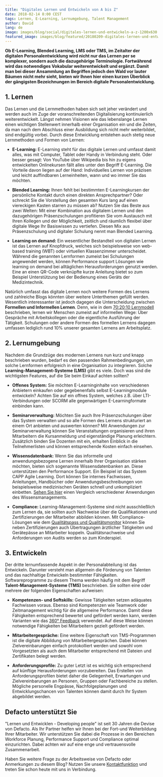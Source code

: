 ```yaml
---
title: "Digitales Lernen und Entwickeln von A bis Z"
date: 2018-02-14 8:00 CEST
tags: Lernen, E-Learning, Lernumgebung, Talent Management
author: David
lang: de
image: images/blog/social/digitales-lernen-und-entwickeln-a-z-1200x630.jpg
featured_image: images/blog/featured/20180209-digitales-lernen-und-entwickeln-a-z.jpg
---
```


**Ob E-Learning, Blended Learning, LMS oder TMS, im Zeitalter der digitalen Personalentwicklung wird nicht nur das Lernen per se komplexer, sondern auch die dazugehörige Terminologie. Fortwährend wird das notwendiges Vokabular weiterentwickelt und ergänzt. Damit man bei dieser Ansammlung an Begriffen jedoch den Wald vor lauter Bäumen nicht mehr sieht, bieten wir Ihnen hier einen kurzen Überblick der gängigsten Bezeichnungen im Bereich digitale Personalentwicklung.**

## 1. Lernen

Das Lernen und die Lernmethoden haben sich seit jeher verändert und werden auch im Zuge der voranschreitenden Digitalisierung kontinuierlich weiterentwickelt. ​Längst nehmen Visionen wie das lebenslange Lernen einen wichtigen Stellenwert innerhalb einer Organisation ein und die Zeiten, da man nach dem Abschluss einer Ausbildung sich nicht mehr weiterbildet, sind endgültig vorbei. Durch diese Entwicklung entstehen auch stetig neue Lernmethoden und Formen von Lernen:

- **E-Learning:** E-Learning steht für das digitale Lernen und umfasst damit alles, was mit Computer, Tablet oder Handy in Verbindung steht. Oder besser gesagt: Von YouTube über Wikipedia bis hin zu eigens entwickelten Onlinekursen fällt alles unter den Begriff E-Learning. Die Vorteile davon liegen auf der Hand: Individuelles Lernen von präzisen und leicht auffindbaren Lerneinheiten, wann und wo immer Sie das möchten.

- **Blended Learning:** Ihnen fehlt bei bestimmten E-Learningkursen der persönliche Kontakt durch einen direkten Ansprechpartner? Oder schreckt Sie die Vorstellung den gesamten Kurs lang auf einen viereckigen Kasten starren zu müssen ab? Nutzen Sie das Beste aus zwei Welten: Mit einer Kombination aus digitalem Lernen und den dazugehörigen Präsenzschulungen profitieren Sie vom Austausch mit Ihren Kollegen und der Möglichkeit, zeitlich und räumlich flexibel über digitale Wege Ihr Basiswissen zu vertiefen. Diesen Mix aus Präsenzschulung und digitaler Schulung nennt man Blended Learning.​

- **Learning on demand:** Ein wesentlicher Bestandteil von digitalen Lernen ist das Lernen auf Knopfdruck, welches sich beispielsweise von web-based training (WBT) oder virtuellen Klassenzimmer unterscheidet. Während die genannten Lernformen zumeist bei Schulungen angewendet werden, können Performance support Lösungen wie learning on demand bei alltäglichen Herausforderungen genutzt werden. Eine an einen QR-Code verknüpfte kurze Anleitung bietet so zum Beispiel Unterstützung bei der Bedienung eines Geräts der Medizintechnik.

Natürlich umfasst das digitale Lernen noch weitere Formen des Lernens und zahlreiche Blogs könnten über weitere Unterthemen gefüllt werden. Wesentlich interessanter ist jedoch dagegen die Unterscheidung zwischen **Formellen und Informellen Lernen**. Denn, wie in dem [70:20:10 Lernmodell](/70-20-10/) beschrieben, lernen wir Menschen zumeist auf informellen Wege: Über Gespräche mit Arbeitskollegen oder die eigentliche Ausführung der Tätigkeit. Schulungen oder andere Formen des formellen Lernens dagegen umfassen lediglich rund 10% unserer gesamten Lernens am Arbeitsplatz.

## 2. Lernumgebung

Nachdem die Grundzüge des modernen Lernens nun kurz und knapp beschrieben wurden, bedarf es den passenden Rahmenbedingungen, um solche Lernformen erfolgreich in eine Organisation zu integrieren. Solche **Learning-Management-Systeme (LMS)** gibt es viele. Doch was sind die wichtigsten Features, auf die Sie beim Einkauf achten sollten?

- **Offenes System:** Sie möchten E-Learninginhalte von verschiedenen Anbietern einkaufen oder gegebenenfalls selbst E-Learningmodule entwickeln? Achten Sie auf ein offnes System, welches z.B. über LTI-Verbindungen oder SCORM alle gegenwärtigen E-Learningformate einbinden kann.

- **Seminarverwaltung:** Möchten Sie auch Ihre Präsenzschulungen über das System verwalten und so alle Formen des Lernens strukturiert an einem Ort anbieten und auswerten können? Mit Anwendungen zur Seminarverwaltung können Sie Veranstaltungen organisieren und ihren Mitarbeitern die Kursanmeldung und eigenständige Planung erleichtern. Zusätzlich binden Sie Dozenten mit ein, erhalten Einblick in die Teilnehmerlisten und können entsprechende Kosten einfach einsehen.

- **Wissensdatenbank:** Wenn Sie das informelle und anwendungsbezogene Lernen innerhalb Ihrer Organisation stärken möchten, bieten sich sogenannte Wissensdatenbanken an. Diese unterstützen den Performance Support. Ein Beispiel ist das System CAPP Agile Learning​. Dort können Sie internes Fachwissen, Anleitungen, Handbücher oder Anwendungsbeschreibungen von beispielsweise medizinischen Geräten schnell und​ unkompliziert einbetten. [Sehen Sie hier](/blog/wissensdatenbank-die-loesung-fuer-modernes-wissensmanagement-im-gesundheitswesen/) einen Vergleich verschiedener Anwendungen des Wissensmanagements.

- **Compliance:** Learning-Management-Systeme sind nicht ausschließlich zum Lernen da, sie sollten auch Nachweise über die Qualifikationen und Zertifizierungen der Mitarbeiter abbilden können. Mit Compliance-Lösungen wie dem [Qualitätspass und Qualitätsmonitor](/qualitatspass-qualitatsmonitor/) können Sie neben Zertifizierungen auch Übertragungen ärztlicher Tätigkeiten und Gerätepässe an Mitarbeiter koppeln. Qualitätsnachweise und Anforderungen von Audits werden so zum Kinderspiel.

## 3. Entwickeln

Der dritte lernumfassende Aspekt in der Personalabteilung ist das Entwickeln. Darunter versteht man allgemein die Förderung von Talenten und das nachhaltige Entwickeln bestimmter Fähigkeiten. Softwareprogramme zu diesem Thema werden häufig mit dem Begriff **Talent-Management-Systeme (TMS)** beschrieben. Sie sollten eine oder mehrere der folgenden Eigenschaften aufweisen:

- **Kompetenzen- und Softskills:** Gewisse Tätigkeiten setzen adäquates Fachwissen voraus. Ebenso sind Kompetenzen wie Teamwork oder Zeitmanagement wichtig für die allgemeine Performance. Damit diese Fähigkeiten entsprechend bewertet und gefördert werden kann, werden Varianten wie das [360​°​ Feedback](/360-feedback/) verwendet. Auf diese Weise können notwendige Fähigkeiten bei Mitarbeitern gezielt gefördert werden.

- **Mitarbeitergespräche:** Eine weitere Eigenschaft von TMS-Programmen ist die digitale Abbildung von Mitarbeitergesprächen. Dabei können Zielvereinbarungen einfach protokolliert werden und sowohl vom Vorgesetzten als auch dem Mitarbeiter entsprechend mit Dateien und Zertifikaten belegt werden.

- **Anforderungsprofile:** Zu guter Letzt ist es wichtig sich entsprechend auf künftige Herausforderungen vorzubereiten. Das Erstellen von Anforderungsprofilen bietet daher die Gelegenheit, Erwartungen und Zielvereinbarungen an Personen, Gruppen oder Fachbereiche zu stellen.​ Mögliche personelle Engpässe, Nachfolgeplanungen und Entwicklungschancen von Talenten können damit durch Ihr System abgebildet werden.

## Defacto unterstützt Sie

"Lernen und Entwicklen - Developing people" ist seit 30 Jahren die Devise von Defacto. Als Ihr Partner helfen wir Ihnen bei der Fort-und Weiterbildung Ihrer Mitarbeiter. Wir unterstützen Sie dabei die Prozesse in den Bereichen Workforce Planung, Performance Support und Compliance optimal einzurichten. Dabei achten wir auf eine enge und vertrauensvolle Zusammenarbeit.

Haben Sie weitere Frage zu der Arbeitsweise von Defacto oder Anmerkungen zu diesem Blog? Nutzen Sie unsere [Kontaktfunktion](/kontakt/) und treten Sie schon heute mit uns in Verbindung.
